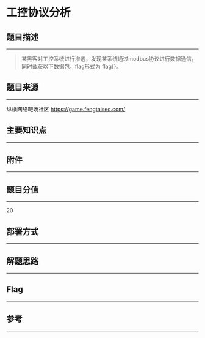 # 工控协议分析

## 题目描述
---
> 某黑客对工控系统进行渗透，发现某系统通过modbus协议进行数据通信，同时截获以下数据包，flag形式为 flag{}。

## 题目来源
---
纵横网络靶场社区 https://game.fengtaisec.com/

## 主要知识点
---


## 附件
---


## 题目分值
---
20

## 部署方式
---


## 解题思路
---


## Flag
---


## 参考
---
